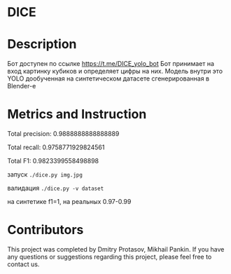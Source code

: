 # DICE

# Description

Бот доступен по ссылке https://t.me/DICE_yolo_bot
Бот принимает на вход картинку кубиков и определяет цифры на них. Модель внутри это YOLO дообученная на синтетическом датасете сгенерированная в Blender-е

# Metrics and Instruction

Total precision: 0.9888888888888889

Total recall: 0.9758771929824561

Total F1: 0.9823399558498898

запуск
`./dice.py img.jpg`

валидация
`./dice.py -v dataset`

на синтетике f1=1, на реальных 0.97-0.99



# Contributors

This project was completed by Dmitry Protasov, Mikhail Pankin. If you have any questions or suggestions regarding this project, please feel free to contact us.


